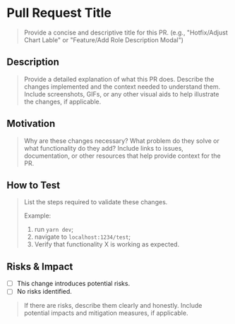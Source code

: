 # Pull Request Title

> Provide a concise and descriptive title for this PR.
> (e.g., "Hotfix/Adjust Chart Lable" or "Feature/Add Role Description Modal")

## Description

> Provide a detailed explanation of what this PR does. Describe the changes implemented and the context needed to understand them.
> Include screenshots, GIFs, or any other visual aids to help illustrate the changes, if applicable.

## Motivation

> Why are these changes necessary? What problem do they solve or what functionality do they add?
> Include links to issues, documentation, or other resources that help provide context for the PR.

## How to Test

> List the steps required to validate these changes.
>
> Example:
>
> 1. run `yarn dev`;
> 2. navigate to `localhost:1234/test`;
> 3. Verify that functionality X is working as expected.

## Risks & Impact

- [ ] This change introduces potential risks.
- [ ] No risks identified.

> If there are risks, describe them clearly and honestly. Include potential impacts and mitigation measures, if applicable.
